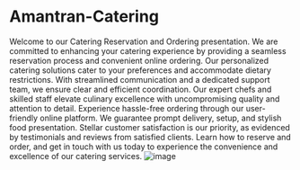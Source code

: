 # Amantran-Catering
Welcome to our Catering Reservation and Ordering presentation. We are committed to enhancing your catering experience by providing a seamless reservation process and convenient online ordering. Our personalized catering solutions cater to your preferences and accommodate dietary restrictions. With streamlined communication and a dedicated support team, we ensure clear and efficient coordination. Our expert chefs and skilled staff elevate culinary excellence with uncompromising quality and attention to detail. Experience hassle-free ordering through our user-friendly online platform. We guarantee prompt delivery, setup, and stylish food presentation. Stellar customer satisfaction is our priority, as evidenced by testimonials and reviews from satisfied clients. Learn how to reserve and order, and get in touch with us today to experience the convenience and excellence of our catering services.
![image](https://github.com/AtharvaKhopade/Amantran-Catering/assets/90155235/57425b06-f0e6-414d-8678-d603f917401f)

